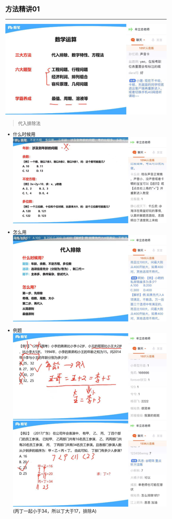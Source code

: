 ## 方法精讲01
-----
![travis](../../../../image/fenbi/shuliang01.jpeg)

> 代入排除法

- 什么时候用
![travis](../../../../image/fenbi/shuliang02.jpeg)

- 怎么用
![travis](../../../../image/fenbi/shuliang03.jpeg)

- 例题
![travis](../../../../image/fenbi/shuliang04.jpeg)
![travis](../../../../image/fenbi/shuliang05.jpeg)
(丙丁一起小于34，所以丁大于17，排除A)
